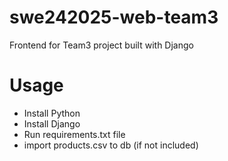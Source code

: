 # swe242025-web-team3
Frontend for Team3 project built with Django
# Usage
- Install Python 
- Install Django 
- Run requirements.txt file 
- import products.csv to db (if not included)
